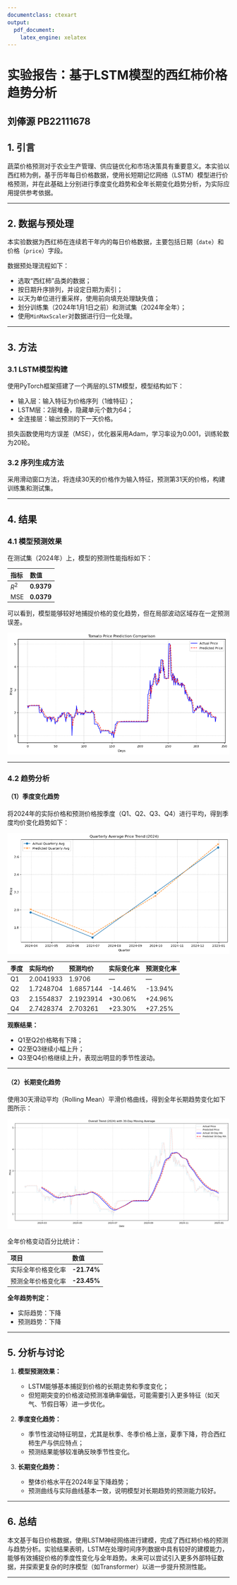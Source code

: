 ```yaml
---
documentclass: ctexart
output:
  pdf_document:
    latex_engine: xelatex
---
```



# 实验报告：基于LSTM模型的西红柿价格趋势分析

## 刘俸源 PB22111678

## 1. 引言
蔬菜价格预测对于农业生产管理、供应链优化和市场决策具有重要意义。本实验以西红柿为例，基于历年每日价格数据，使用长短期记忆网络（LSTM）模型进行价格预测，并在此基础上分别进行季度变化趋势和全年长期变化趋势分析，为实际应用提供参考依据。

---

## 2. 数据与预处理

本实验数据为西红柿在连续若干年内的每日价格数据，主要包括日期（`date`）和价格（`price`）字段。

数据预处理流程如下：
- 选取“西红柿”品类的数据；
- 按日期升序排列，并设定日期为索引；
- 以天为单位进行重采样，使用前向填充处理缺失值；
- 划分训练集（2024年1月1日之前）和测试集（2024年全年）；
- 使用`MinMaxScaler`对数据进行归一化处理。

---

## 3. 方法

### 3.1 LSTM模型构建

使用PyTorch框架搭建了一个两层的LSTM模型，模型结构如下：
- 输入层：输入特征为价格序列（1维特征）；
- LSTM层：2层堆叠，隐藏单元个数为64；
- 全连接层：输出预测的下一天价格。

损失函数使用均方误差（MSE），优化器采用Adam，学习率设为0.001，训练轮数为20轮。

### 3.2 序列生成方法

采用滑动窗口方法，将连续30天的价格作为输入特征，预测第31天的价格，构建训练集和测试集。

---

## 4. 结果

### 4.1 模型预测效果

在测试集（2024年）上，模型的预测性能指标如下：

| 指标 | 数值 |
|:---|:---|
| $R^2$ | **0.9379** |
| MSE | **0.0379** |




可以看到，模型能够较好地捕捉价格的变化趋势，但在局部波动区域存在一定预测误差。

![预测价格与真实价格的对比](true-predict-2024.png)

---

### 4.2 趋势分析

#### （1）季度变化趋势

将2024年的实际价格和预测价格按季度（Q1、Q2、Q3、Q4）进行平均，得到季度均价变化趋势如下：

![季度平均价格变化](<Quarterly Average Price Trend (2024).png>)

| 季度 | 实际均价 | 预测均价 | 实际变化率 | 预测变化率 |
|:---|:---|:---|:---|:---|
| Q1 | 2.0041933 | 1.9706 | — | — |
| Q2 | 1.7248704 | 1.6857144 | -14.46% | -13.94% |
| Q3 | 2.1554837 | 2.1923914 | +30.06% | +24.96% |
| Q4 | 2.7428374 | 2.703261 | +23.30% | +27.25% |



**观察结果：**
- Q1至Q2价格略有下降；
- Q2至Q3继续小幅上升；
- Q3至Q4价格继续上升，表现出明显的季节性波动。

---

#### （2）长期变化趋势

使用30天滑动平均（Rolling Mean）平滑价格曲线，得到全年长期趋势变化如下图所示：

![长期趋势变化](<Overall Trend (2024) with 30-Day Moving Average.png>)

全年价格变动百分比统计：

| 项目 | 数值 |
|:---|:---|
| 实际全年价格变化率 | **-21.74%** |
| 预测全年价格变化率 | **-23.45%** |

**全年趋势判定：**
- 实际趋势：下降
- 预测趋势：下降

---

## 5. 分析与讨论

1. **模型预测效果：**
   - LSTM能够基本捕捉到价格的长期走势和季度变化；
   - 但短期突变的价格波动预测准确率偏低，可能需要引入更多特征（如天气、节假日等）进一步优化。

2. **季度变化趋势：**
   - 季节性波动特征明显，尤其是秋季、冬季价格上涨，夏季下降，符合西红柿生产与供应特点；
   - 预测结果能够较准确反映季节性变化。

3. **长期变化趋势：**
   - 整体价格水平在2024年呈下降趋势；
   - 预测曲线与实际曲线基本一致，说明模型对长期趋势的预测能力较好。

---

## 6. 总结

本文基于每日价格数据，使用LSTM神经网络进行建模，完成了西红柿价格的预测与趋势分析。实验结果表明，LSTM在处理时间序列数据中具有较好的建模能力，能够有效捕捉价格的季度性变化与全年趋势。未来可以尝试引入更多外部特征数据，并探索更复杂的时序模型（如Transformer）以进一步提升预测性能。

---
